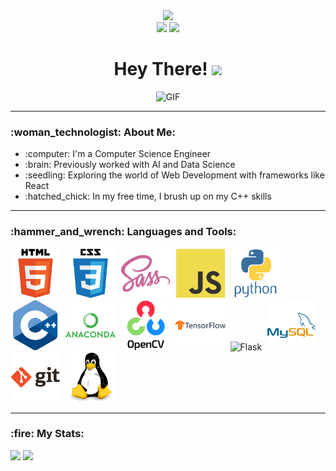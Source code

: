 <div id="header" align="center">
  <img src="https://media.giphy.com/media/pCxK8loDjJKm2ElmSA/giphy.gif" width="100"/>
</div>
<div id="badges" align="center">
  <a href="https://www.linkedin.com/in/dharana23" target="_blank"><img src="https://img.shields.io/badge/LinkedIn-blue?logo=linkedin&logoColor=white&style=for-the-badge" alt"LinkedIn Badge"/></a>
  <a href="mailto:dharana2301@gmail.com" target="_blank"><img src="https://img.shields.io/badge/Mail-red?logo=gmail&logoColor=white&style=for-the-badge" alt"E-Mail Badge"/></a>
</div>
<h1 align="center ">
  Hey There!
  <img src="https://media.giphy.com/media/hvRJCLFzcasrR4ia7z/giphy.gif" width="30px" height=""/>
</h1>
<div align="center">
  <img src="https://c.tenor.com/ogUgOGosP64AAAAC/keyboard-baby.gif" alt="GIF" height="250" width="400"/>
</div>

<hr>
<h3>:woman_technologist: About Me:</h3>
<ul>
  <li>:computer: I'm a Computer Science Engineer</li>
  <li>:brain: Previously worked with AI and Data Science</li>
  <li>:seedling: Exploring the world of Web Development with frameworks like React</li>
  <li>:hatched_chick: In my free time, I brush up on my C++ skills</li> 
</ul>

<hr>
<h3>:hammer_and_wrench: Languages and Tools:</h3>
<div>
  <img src="https://github.com/devicons/devicon/blob/master/icons/html5/html5-original-wordmark.svg" title="HTML5" alt="HTML5" width="80" height="80"/>&nbsp;
  <img src="https://github.com/devicons/devicon/blob/master/icons/css3/css3-original-wordmark.svg" title="CSS3" alt="CSS3" width="80" height="80"/>&nbsp;
  <img src="https://github.com/devicons/devicon/blob/master/icons/sass/sass-original.svg" title="Sass" alt="Sass" width="80" height="80"/>&nbsp;
  <img src="https://github.com/devicons/devicon/blob/master/icons/javascript/javascript-original.svg" title="JavaScript" alt="JavaScript" width="80" height="80"/>&nbsp;
  <img src="https://github.com/devicons/devicon/blob/master/icons/python/python-original-wordmark.svg" title="Python" alt="Python" width="80" height="80"/>&nbsp;
  <img src="https://github.com/devicons/devicon/blob/master/icons/cplusplus/cplusplus-original.svg" title="C++" alt="C++" width="80" height="80"/>&nbsp;
  <img src="https://github.com/devicons/devicon/blob/master/icons/anaconda/anaconda-original-wordmark.svg" title="Anaconda" alt="Anaconda" width="80" height="80"/>&nbsp;
  <img src="https://github.com/devicons/devicon/blob/master/icons/opencv/opencv-original-wordmark.svg" title="OpenCV" alt="OpenCV" width="80" height="80"/>&nbsp;
  <img src="https://github.com/devicons/devicon/blob/master/icons/tensorflow/tensorflow-original-wordmark.svg" title="Tensorflow" alt="Tensorflow" width="80" height="80"/>&nbsp;
  <img src="https://www.vectorlogo.zone/logos/pocoo_flask/pocoo_flask-ar21.png" title="Flask" alt="Flask" width="90" height="80"/>&nbsp;
  <img src="https://github.com/devicons/devicon/blob/master/icons/mysql/mysql-original-wordmark.svg" title="MySQL" alt="MySQL" width="80" height="80"/>&nbsp;
  <img src="https://github.com/devicons/devicon/blob/master/icons/git/git-original-wordmark.svg" title="Git" alt="Git" width="80" height="80"/>&nbsp;
  <img src="https://github.com/devicons/devicon/blob/master/icons/linux/linux-original.svg" title="Linux" alt="Linux" width="80" height="80"/>&nbsp;
</div>

<hr>
<h3>:fire: My Stats:</h3>
<img src="http://github-readme-streak-stats.herokuapp.com?user=dharana23&theme=dark&hide_border=true"/>
<img src="https://github-readme-stats.vercel.app/api/top-langs/?username=dharana23&layout=compact&theme=vision-friendly-dark"/>
